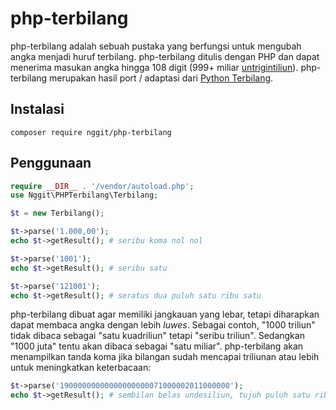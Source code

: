 # php-terbilang

php-terbilang adalah sebuah pustaka yang berfungsi untuk mengubah angka menjadi huruf terbilang. php-terbilang ditulis dengan PHP dan dapat menerima masukan angka hingga 108 digit (999+ miliar [untrigintiliun](https://id.wikipedia.org/wiki/Daftar_bilangan_di_atas_triliun)). php-terbilang merupakan hasil port / adaptasi
dari [Python Terbilang](https://github.com/nggit/terbilang).

## Instalasi

```
composer require nggit/php-terbilang
```

## Penggunaan

```php
require __DIR__ . '/vendor/autoload.php';
use Nggit\PHPTerbilang\Terbilang;

$t = new Terbilang();

$t->parse('1.000,00');
echo $t->getResult(); # seribu koma nol nol

$t->parse('1001');
echo $t->getResult(); # seribu satu

$t->parse('121001');
echo $t->getResult(); # seratus dua puluh satu ribu satu
```

php-terbilang dibuat agar memiliki jangkauan yang lebar, tetapi diharapkan dapat membaca angka dengan lebih *luwes*. Sebagai contoh, "1000 triliun" tidak dibaca sebagai "satu
kuadriliun" tetapi "seribu triliun". Sedangkan "1000 juta"
tentu akan dibaca sebagai "satu miliar". php-terbilang akan menampilkan tanda koma jika bilangan sudah mencapai triliunan atau lebih untuk meningkatkan keterbacaan:

```php
$t->parse('19000000000000000000071000002011000000');
echo $t->getResult(); # sembilan belas undesiliun, tujuh puluh satu ribu triliun, dua miliar sebelas juta
```

